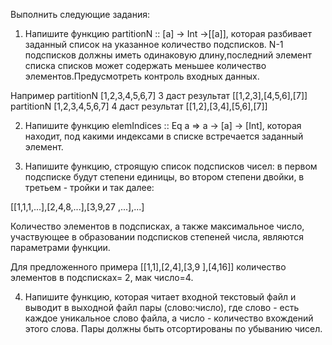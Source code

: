 Выполнить следующие задания:

1. Напишите функцию partitionN :: [a] -> Int ->[[a]], которая разбивает заданный список на указанное количество подсписков. N-1 подсписков должны иметь одинаковую длину,последний элемент списка списков может содержать меньшее количество элементов.Предусмотреть контроль входных данных.

Например partitionN [1,2,3,4,5,6,7] 3 даст результат [[1,2,3],[4,5,6],[7]]
         partitionN [1,2,3,4,5,6,7] 4 даст результат [[1,2],[3,4],[5,6],[7]]

2. Напишите функцию elemIndices :: Eq a => a -> [a] -> [Int], которая находит, под какими индексами в списке встречается заданный элемент.

3. Напишите функцию, строящую список подсписков чисел: в первом подсписке будут степени единицы, во втором степени двойки, в третьем - тройки и так далее:

[[1,1,1,...],[2,4,8,...],[3,9,27 ,...],...]

Количество элементов в подсписках, а также максимальное число, участвующее в образовании подсписков степеней числа, являются параметрами функции.

Для предложенного примера [[1,1],[2,4],[3,9 ],[4,16]] количество элементов в подсписках= 2, мак число=4.

4. Напишите функцию, которая читает входной текстовый файл и выводит в выходной файл пары (слово:число), где слово - есть каждое уникальное слово файла, а число - количество вхождений этого слова. Пары должны быть отсортированы по убыванию чисел.